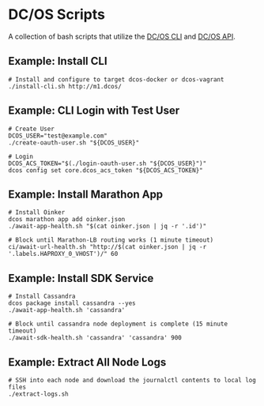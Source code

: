 # DC/OS Scripts

A collection of bash scripts that utilize the [DC/OS CLI](https://docs.mesosphere.com/latest/cli/) and [DC/OS API](https://docs.mesosphere.com/latest/api/).

## Example: Install CLI

```
# Install and configure to target dcos-docker or dcos-vagrant
./install-cli.sh http://m1.dcos/
```

## Example: CLI Login with Test User

```
# Create User
DCOS_USER="test@example.com"
./create-oauth-user.sh "${DCOS_USER}"

# Login
DCOS_ACS_TOKEN="$(./login-oauth-user.sh "${DCOS_USER}")"
dcos config set core.dcos_acs_token "${DCOS_ACS_TOKEN}"
```

## Example: Install Marathon App

```
# Install Oinker
dcos marathon app add oinker.json
./await-app-health.sh "$(cat oinker.json | jq -r '.id')"

# Block until Marathon-LB routing works (1 minute timeout)
ci/await-url-health.sh "http://$(cat oinker.json | jq -r '.labels.HAPROXY_0_VHOST')/" 60
```

## Example: Install SDK Service

```
# Install Cassandra
dcos package install cassandra --yes
./await-app-health.sh 'cassandra'

# Block until cassandra node deployment is complete (15 minute timeout)
./await-sdk-health.sh 'cassandra' 'cassandra' 900
```

## Example: Extract All Node Logs

```
# SSH into each node and download the journalctl contents to local log files
./extract-logs.sh
```
